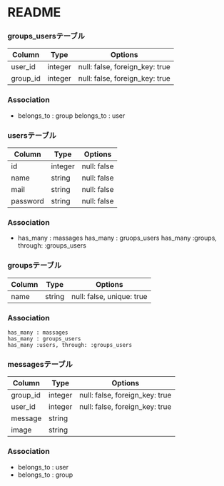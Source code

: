 # README


### groups_usersテーブル 
<!-- 中間テーブル -->
  |Column|Type|Options|
  |------|----|-------|
  |user_id|integer|null: false, foreign_key: true|
  |group_id|integer|null: false, foreign_key: true|

  ### Association
  - belongs_to : group
    belongs_to : user

### usersテーブル
<!-- ユーザー登録機能。主キー：id -->
  |Column|Type|Options|
  |------|----|-------|
  |id|integer|null: false|
  |name|string|null: false|
  |mail|string|null: false|
  |password|string|null: false|

  ### Association
  - has_many : massages
    has_many : gruops_users
    has_many :groups, through: :groups_users

### groupsテーブル
<!-- グループ作成テーブル。外部キー：id -->
  |Column|Type|Options|
  |------|----|-------|
  |name|string|null: false, unique: true|

  ### Association
    has_many : massages
    has_many : groups_users
    has_many :users, through: :groups_users
### messagesテーブル
<!-- メッセージ投稿機能。外部キー：user_id,,group_id -->
  |Column|Type|Options|
  |------|----|-------|
  |group_id|integer|null: false, foreign_key: true|
  |user_id|integer|null: false, foreign_key: true|
  |message|string|
  |image|string|

  ### Association
  - belongs_to : user
  - belongs_to : group

